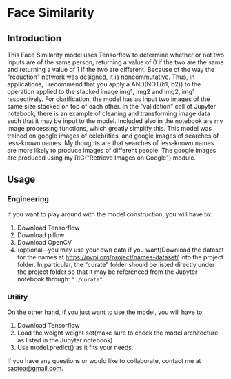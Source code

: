 # Face Similarity
## Introduction
This Face Similarity model uses Tensorflow to determine whether or not
two inputs are of the same person, returning a value of 0 if the two are the 
same and returning a value of 1 if the two are different. Because of the way
the "reduction" network was designed, it is noncommutative. Thus, in applications,
I recommend that you apply a AND(NOT(b1, b2)) to the operation applied to the stacked
image img1, img2 and img2, img1 respectively. For clarification, the model has as input
two images of the same size stacked on top of each other. In the "validation" cell of
Jupyter notebook, there is an example of cleaning and transforming image data such that
it may be input to the model. Included also in the notebook are my image processing
functions, which greatly simplify this. This model was trained on google images of
celebrities, and google images of searches of less-known names. My thoughts are that
searches of less-known names are more likely to produce images of different people. 
The google images are produced using my RIG("Retrieve Images on Google") module.
## Usage
### Engineering
If you want to play around with the model construction, you will have to:
  1. Download Tensorflow
  2. Download pillow
  3. Download OpenCV
  4. (optional--you may use your own data if you want)Download the dataset 
    for the names at https://pypi.org/project/names-dataset/ into the project folder. 
    In particular, the "curate" folder should be listed directly under the project 
    folder so that it may be referenced from the Jupyter notebook through:
    ```"./curate"```.
### Utility
On the other hand, if you just want to use the model, you will have to:
  1. Download Tensorflow
  2. Load the weight weight set(make
    sure to check the model architecture as listed in the Jupyter notebook)
  3. Use model.predict() as it fits your needs.

If you have any questions or would like to collaborate, contact me at sactoa@gmail.com.
